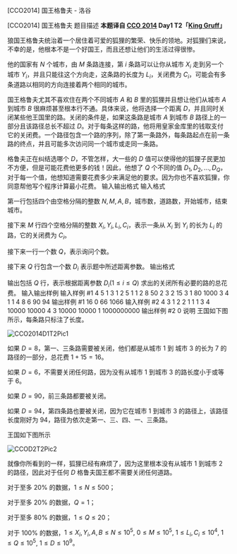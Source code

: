 



[CCO2014] 国王格鲁夫 - 洛谷














[CCO2014] 国王格鲁夫
题目描述
**本题译自 [CCO 2014](https://cemc.math.uwaterloo.ca/contests/computing/2014/index.html) Day1 T2「[King Gruff](https://cemc.math.uwaterloo.ca/contests/computing/2014/Stage%202/day1.pdf)」**

狼国王格鲁夫统治着一个居住着可爱的狐狸的繁荣、快乐的领地。对狐狸们来说，不幸的是，他根本不是一个好国王，而且还想让他们的生活过得很惨。

他的国家有 $N$ 个城市，由 $M$ 条路连接，第 $i$ 条路可以让你从城市 $X_i$ 走到另一个城市 $Y_i$，并且只能往这个方向走，这条路的长度为 $L_i$，关闭费为 $C_i$，可能会有多条道路以相同的方向连接着两个相同的城市。

国王格鲁夫尤其不喜欢住在两个不同城市 $A$ 和 $B$ 里的狐狸并且想让他们从城市 $A$ 
 到城市 $B$ 很麻烦甚至根本行不通。具体来说，他将选择一个距离 $D$，并且同时关闭某些他王国里的路。关闭的条件是，如果这条路是城市 $A$ 到城市 $B$ 路径上的一部分且该路径总长不超过 $D$。对于每条这样的路，他将用皇家金库里的钱取支付它的关闭费。一个路径包含一个路的序列，除了第一条路外，每条路起点在前一条路的终点，并且可能多次访问同一个城市或走同一条路。

格鲁夫正在纠结选哪个 $D$，不管怎样，大一些的 $D$ 值可以使得他的狐狸子民更加不方便，但是可能花费他更多的钱！因此，他想了 $Q$ 个不同的值 $D_1,D_2,...,D_Q$，对于每一个值，他想知道需要花费多少来满足他的要求。因为你也不喜欢狐狸，你同意帮他写个程序计算最小花费。
输入输出格式
输入格式

第一行包括四个由空格分隔的整数 $N,M,A,B$，城市数，道路数，开始城市，结束城市。

接下来 $M$ 行四个空格分隔的整数 $X_i,Y_i,L_i,C_i$，表示一条从 $X_i$ 到 $Y_i$ 的长为 $L_i$ 的路，它的关闭费为 $C_i$。

接下来一行一个数 $Q$，表示询问个数。

接下来 $Q$ 行包含一个数 $D_i$ 表示题中所述距离参数。
输出格式

输出包括 $Q$ 行，表示根据距离参数 $D_i(1\le i\le Q)$ 求出的关闭所有必要的路的总花费。
输入输出样例
输入样例 #1
4 5 1 3
1 2 5 1
1 2 8 50
2 3 2 15
3 1 80 1000
3 4 1 1
4
8
6
90
94
输出样例 #1
16
0
66
1066
输入样例 #2
4 3 1 2
2 1 1 1
3 4 10000 10000
4 3 10000 10000
1
1000000000
输出样例 #2
0
说明
王国如下图所示，每条路只标注了长度。

![CCO2014D1T2Pic1](http://miao.su/images/2018/08/17/aaa51809.png)

如果 $D=8$，第一、三条路需要被关闭，他们都是从城市 $1$ 到 城市 $3$ 的长为 $7$ 的路径的一部分，总花费 $1+15=16$。

如果 $D=6$，不需要关闭任何路，因为没有从城市 $1$ 到城市 $3$ 的路长度小于或等于 $6$。

如果 $D=90$，前三条路都要被关闭。

如果 $D=94$，第四条路也要被关闭，因为它在城市 $1$ 到城市 $3$ 的路径上，该路径长度刚好为 $94$，路径为依次走第一、三、四、一、三条路。

王国如下图所示

![CCOD2T2Pic2](http://miao.su/images/2018/08/17/aaa81adf.png)

就像你所看到的一样，狐狸已经有麻烦了，因为这里根本没有从城市 $1$ 到城市 $2$ 的路径，因此对于任何 $D$ 格鲁夫国王都不需要关闭任何道路。

对于至多 $20\%$ 的数据，$1\le N\le 500$；

对于至多 $20\%$ 的数据，$Q=1$；

对于至多 $80\%$ 的数据，$1\le Q\le 20$；

对于 $100\%$ 的数据，$1\le X_i,Y_i,A,B\le N \le 10^5,$ $0\le M\le 10^5,$ $1\le L_i,C_i\le 10^4,$ $1\le Q\le 10^5,$ $1\le D\le 10^9$。






